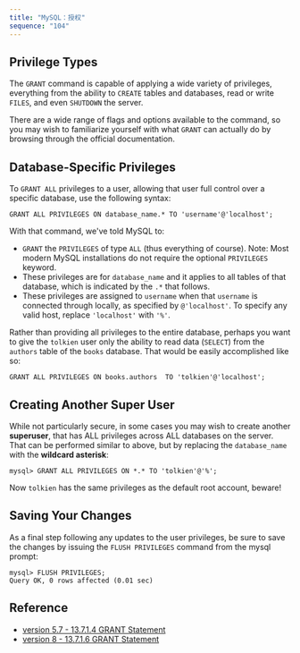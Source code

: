```yaml
---
title: "MySQL：授权"
sequence: "104"
---
```


## Privilege Types

The `GRANT` command is capable of applying a wide variety of privileges,
everything from the ability to `CREATE` tables and databases, read or write `FILES`, and even `SHUTDOWN` the server.

There are a wide range of flags and options available to the command,
so you may wish to familiarize yourself with what `GRANT` can actually do by browsing through the official documentation.


## Database-Specific Privileges

To `GRANT ALL` privileges to a user, allowing that user full control over a specific database, use the following syntax:

```text
GRANT ALL PRIVILEGES ON database_name.* TO 'username'@'localhost';
```

With that command, we've told MySQL to:

- `GRANT` the `PRIVILEGES` of type `ALL` (thus everything of course). Note: Most modern MySQL installations do not require the optional `PRIVILEGES` keyword.
- These privileges are for `database_name` and it applies to all tables of that database, which is indicated by the `.*` that follows.
- These privileges are assigned to `username` when that `username` is connected through locally, as specified by `@'localhost'`.
  To specify any valid host, replace `'localhost'` with `'%'`.

Rather than providing all privileges to the entire database,
perhaps you want to give the `tolkien` user
only the ability to read data (`SELECT`) from the `authors` table of the `books` database.
That would be easily accomplished like so:

```text
GRANT ALL PRIVILEGES ON books.authors  TO 'tolkien'@'localhost';
```

## Creating Another Super User

While not particularly secure, in some cases you may wish to create another **superuser**,
that has ALL privileges across ALL databases on the server.
That can be performed similar to above, but by replacing the `database_name` with the **wildcard asterisk**:

```text
mysql> GRANT ALL PRIVILEGES ON *.* TO 'tolkien'@'%';
```

Now `tolkien` has the same privileges as the default root account, beware!

## Saving Your Changes

As a final step following any updates to the user privileges,
be sure to save the changes by issuing the `FLUSH PRIVILEGES` command from the mysql prompt:

```text
mysql> FLUSH PRIVILEGES;
Query OK, 0 rows affected (0.01 sec)
```

## Reference

- [version 5.7 - 13.7.1.4 GRANT Statement](https://dev.mysql.com/doc/refman/5.7/en/grant.html)
- [version 8 - 13.7.1.6 GRANT Statement](https://dev.mysql.com/doc/refman/8.0/en/grant.html)
